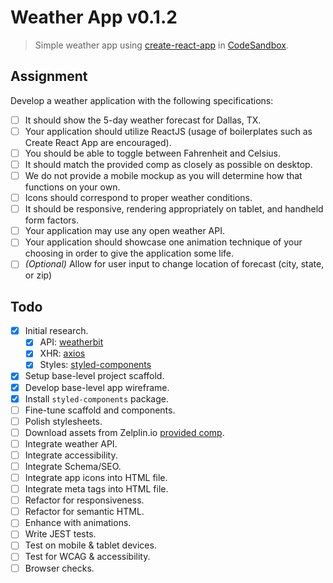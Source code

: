 # Weather App v0.1.2

> Simple weather app using [create-react-app] in [CodeSandbox].

## Assignment

Develop a weather application with the following specifications:

-   [ ] It should show the 5-day weather forecast for Dallas, TX.
-   [ ] Your application should utilize ReactJS (usage of boilerplates such as Create React App are
        encouraged).
-   [ ] You should be able to toggle between Fahrenheit and Celsius.
-   [ ] It should match the provided comp as closely as possible on desktop.
-   [ ] We do not provide a mobile mockup as you will determine how that functions on your own.
-   [ ] Icons should correspond to proper weather conditions.
-   [ ] It should be responsive, rendering appropriately on tablet, and handheld form factors.
-   [ ] Your application may use any open weather API.
-   [ ] Your application should showcase one animation technique of your choosing in order to give the
        application some life.
-   [ ] _(Optional)_ Allow for user input to change location of forecast (city, state, or zip)

## Todo

-   [x] Initial research.
    -   [x] API: [weatherbit]
    -   [x] XHR: [axios]
    -   [x] Styles: [styled-components]
-   [x] Setup base-level project scaffold.
-   [x] Develop base-level app wireframe.
-   [x] Install `styled-components` package.
-   [ ] Fine-tune scaffold and components.
-   [ ] Polish stylesheets.
-   [ ] Download assets from Zelplin.io [provided comp].
-   [ ] Integrate weather API.
-   [ ] Integrate accessibility.
-   [ ] Integrate Schema/SEO.
-   [ ] Integrate app icons into HTML file.
-   [ ] Integrate meta tags into HTML file.
-   [ ] Refactor for responsiveness.
-   [ ] Refactor for semantic HTML.
-   [ ] Enhance with animations.
-   [ ] Write JEST tests.
-   [ ] Test on mobile & tablet devices.
-   [ ] Test for WCAG & accessibility.
-   [ ] Browser checks.

[axios]: https://github.com/axios/axios
[weatherbit]: https://rapidapi.com/weatherbit/api/weather?endpoint=59333c51e4b05d38a42ea925
[provided comp]: https://app.zeplin.io/project/5ba1b47aa324513a320e49d4/screen/5ba1b49bc3a9c758ba001261
[create-react-app]: https://github.com/facebook/create-react-app
[codesandbox]: https://codesandbox.io
[styled-components]: https://www.styled-components.com/
